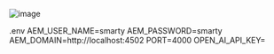 ![image](https://github.com/user-attachments/assets/971c47b9-e028-4c20-9aeb-0c4336bd7b47)

.env
AEM_USER_NAME=smarty
AEM_PASSWORD=smarty
AEM_DOMAIN=http://localhost:4502
PORT=4000
OPEN_AI_API_KEY=

